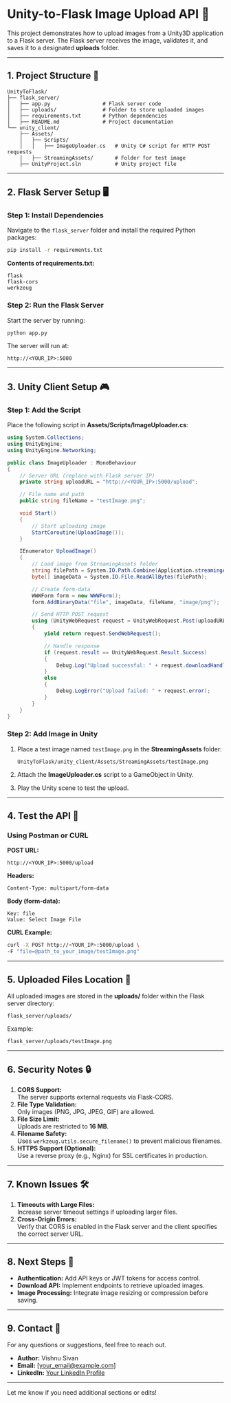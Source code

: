 # Unity-to-Flask Image Upload API 📸

This project demonstrates how to upload images from a Unity3D application to a Flask server. The Flask server receives the image, validates it, and saves it to a designated **uploads** folder.  

---

## **1. Project Structure** 📂
```
UnityToFlask/
├── flask_server/
│   ├── app.py                 # Flask server code
│   ├── uploads/               # Folder to store uploaded images
│   ├── requirements.txt       # Python dependencies
│   ├── README.md              # Project documentation
└── unity_client/
    ├── Assets/
    │   ├── Scripts/
    │   │   ├── ImageUploader.cs   # Unity C# script for HTTP POST requests
    │   ├── StreamingAssets/       # Folder for test image
    ├── UnityProject.sln           # Unity project file
```

---

## **2. Flask Server Setup** 🖥️

### **Step 1: Install Dependencies**  
Navigate to the `flask_server` folder and install the required Python packages:  

```bash
pip install -r requirements.txt
```

**Contents of requirements.txt:**
```
flask
flask-cors
werkzeug
```

### **Step 2: Run the Flask Server**  
Start the server by running:  

```bash
python app.py
```

The server will run at:  
```
http://<YOUR_IP>:5000
```

---

## **3. Unity Client Setup** 🎮

### **Step 1: Add the Script**  
Place the following script in **Assets/Scripts/ImageUploader.cs**:

```csharp
using System.Collections;
using UnityEngine;
using UnityEngine.Networking;

public class ImageUploader : MonoBehaviour
{
    // Server URL (replace with Flask server IP)
    private string uploadURL = "http://<YOUR_IP>:5000/upload";

    // File name and path
    public string fileName = "testImage.png";

    void Start()
    {
        // Start uploading image
        StartCoroutine(UploadImage());
    }

    IEnumerator UploadImage()
    {
        // Load image from StreamingAssets folder
        string filePath = System.IO.Path.Combine(Application.streamingAssetsPath, fileName);
        byte[] imageData = System.IO.File.ReadAllBytes(filePath);

        // Create form-data
        WWWForm form = new WWWForm();
        form.AddBinaryData("file", imageData, fileName, "image/png");

        // Send HTTP POST request
        using (UnityWebRequest request = UnityWebRequest.Post(uploadURL, form))
        {
            yield return request.SendWebRequest();

            // Handle response
            if (request.result == UnityWebRequest.Result.Success)
            {
                Debug.Log("Upload successful: " + request.downloadHandler.text);
            }
            else
            {
                Debug.LogError("Upload failed: " + request.error);
            }
        }
    }
}
```

### **Step 2: Add Image in Unity**  
1. Place a test image named `testImage.png` in the **StreamingAssets** folder:  
   ```
   UnityToFlask/unity_client/Assets/StreamingAssets/testImage.png
   ```

2. Attach the **ImageUploader.cs** script to a GameObject in Unity.  

3. Play the Unity scene to test the upload.

---

## **4. Test the API** 🧪

### **Using Postman or CURL**
**POST URL:**
```
http://<YOUR_IP>:5000/upload
```

**Headers:**
```
Content-Type: multipart/form-data
```

**Body (form-data):**
```
Key: file
Value: Select Image File
```

**CURL Example:**
```bash
curl -X POST http://<YOUR_IP>:5000/upload \
-F "file=@path_to_your_image/testImage.png"
```

---

## **5. Uploaded Files Location** 📁

All uploaded images are stored in the **uploads/** folder within the Flask server directory:

```
flask_server/uploads/
```

Example:
```
flask_server/uploads/testImage.png
```

---

## **6. Security Notes** 🔒

1. **CORS Support:**  
   The server supports external requests via Flask-CORS.  
2. **File Type Validation:**  
   Only images (PNG, JPG, JPEG, GIF) are allowed.  
3. **File Size Limit:**  
   Uploads are restricted to **16 MB**.  
4. **Filename Safety:**  
   Uses `werkzeug.utils.secure_filename()` to prevent malicious filenames.  
5. **HTTPS Support (Optional):**  
   Use a reverse proxy (e.g., Nginx) for SSL certificates in production.

---

## **7. Known Issues** 🛠️
1. **Timeouts with Large Files:**  
   Increase server timeout settings if uploading larger files.  
2. **Cross-Origin Errors:**  
   Verify that CORS is enabled in the Flask server and the client specifies the correct server URL.

---

## **8. Next Steps 🚀**
- **Authentication:** Add API keys or JWT tokens for access control.  
- **Download API:** Implement endpoints to retrieve uploaded images.  
- **Image Processing:** Integrate image resizing or compression before saving.  

---

## **9. Contact** 📧

For any questions or suggestions, feel free to reach out.  
- **Author:** Vishnu Sivan  
- **Email:** [your_email@example.com]  
- **LinkedIn:** [Your LinkedIn Profile](https://www.linkedin.com)

---

Let me know if you need additional sections or edits!